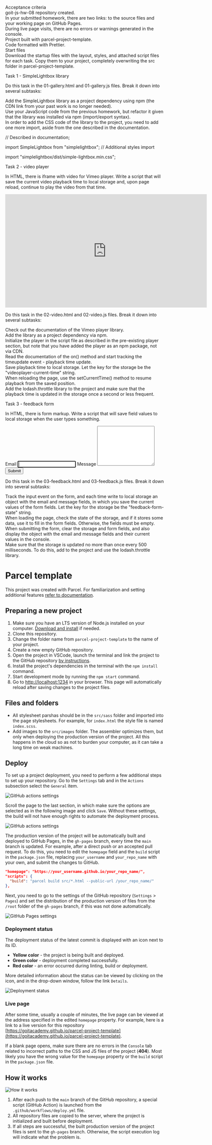 Acceptance criteria</br> goit-js-hw-08 repository created.</br> In your
submitted homework, there are two links: to the source files and your working
page on GitHub Pages.</br> During live page visits, there are no errors or
warnings generated in the console.</br> Project built with
parcel-project-template.</br> Code formatted with Prettier.</br> Start
files</br> Download the startup files with the layout, styles, and attached
script files for each task. Copy them to your project, completely overwriting
the src folder in parcel-project-template.</br>

Task 1 - SimpleLightbox library

Do this task in the 01-gallery.html and 01-gallery.js files. Break it down into
several subtasks:

Add the SimpleLightbox library as a project dependency using npm (the CDN link
from your past work is no longer needed).</br> Use your JavaScript code from the
previous homework, but refactor it given that the library was installed via npm
(import/export syntax).</br> In order to add the CSS code of the library to the
project, you need to add one more import, aside from the one described in the
documentation.</br>

// Described in documentation;

import SimpleLightbox from "simplelightbox"; // Additional styles import

import "simplelightbox/dist/simple-lightbox.min.css";

Task 2 - video player

In HTML, there is iframe with video for Vimeo player. Write a script that will
save the current video playback time to local storage and, upon page reload,
continue to play the video from that time.

<iframe
  id="vimeo-player"
  src="https://player.vimeo.com/video/236203659"
  width="640"
  height="360"
  frameborder="0"
  allowfullscreen
  allow="autoplay; encrypted-media"
></iframe>

Do this task in the 02-video.html and 02-video.js files. Break it down into
several subtasks:

Check out the documentation of the Vimeo player library.</br> Add the library as
a project dependency via npm.</br> Initialize the player in the script file as
described in the pre-existing player section, but note that you have added the
player as an npm package, not via CDN.</br> Read the documentation of the on()
method and start tracking the timeupdate event - playback time update.</br> Save
playback time to local storage. Let the key for the storage be the
"videoplayer-current-time" string.</br> When reloading the page, use the
setCurrentTime() method to resume playback from the saved position.</br> Add the
lodash.throttle library to the project and make sure that the playback time is
updated in the storage once a second or less frequent.</br>

Task 3 - feedback form

In HTML, there is form markup. Write a script that will save field values to
local storage when the user types something.

<form class="feedback-form" autocomplete="off">
  <label>
    Email
    <input type="email" name="email" autofocus />
  </label>
  <label>
    Message
    <textarea name="message" rows="8"></textarea>
  </label>
  <button type="submit">Submit</button>
</form>

Do this task in the 03-feedback.html and 03-feedback.js files. Break it down
into several subtasks:

Track the input event on the form, and each time write to local storage an
object with the email and message fields, in which you save the current values
of the form fields. Let the key for the storage be the "feedback-form-state"
string.</br> When loading the page, check the state of the storage, and if it
stores some data, use it to fill in the form fields. Otherwise, the fields must
be empty.</br> When submitting the form, clear the storage and form fields, and
also display the object with the email and message fields and their current
values in the console.</br> Make sure that the storage is updated no more than
once every 500 milliseconds. To do this, add to the project and use the
lodash.throttle library.</br>

# Parcel template

This project was created with Parcel. For familiarization and setting additional
features [refer to documentation](https://parceljs.org/).

## Preparing a new project

1. Make sure you have an LTS version of Node.js installed on your computer.
   [Download and install](https://nodejs.org/en/) if needed.
2. Clone this repository.
3. Change the folder name from `parcel-project-template` to the name of your
   project.
4. Create a new empty GitHub repository.
5. Open the project in VSCode, launch the terminal and link the project to the
   GitHub repository
   [by instructions](https://docs.github.com/en/get-started/getting-started-with-git/managing-remote-repositories#changing-a-remote-repositorys-url).
6. Install the project's dependencies in the terminal with the `npm install`
   command.
7. Start development mode by running the `npm start` command.
8. Go to [http://localhost:1234](http://localhost:1234) in your browser. This
   page will automatically reload after saving changes to the project files.

## Files and folders

- All stylesheet parshas should be in the `src/sass` folder and imported into
  the page stylesheets. For example, for `index.html` the style file is named
  `index.scss`.
- Add images to the `src/images` folder. The assembler optimizes them, but only
  when deploying the production version of the project. All this happens in the
  cloud so as not to burden your computer, as it can take a long time on weak
  machines.

## Deploy

To set up a project deployment, you need to perform a few additional steps to
set up your repository. Go to the `Settings` tab and in the `Actions` subsection
select the `General` item.

![GitHub actions settings](./assets/actions-config-step-1.png)

Scroll the page to the last section, in which make sure the options are selected
as in the following image and click `Save`. Without these settings, the build
will not have enough rights to automate the deployment process.

![GitHub actions settings](./assets/actions-config-step-2.png)

The production version of the project will be automatically built and deployed
to GitHub Pages, in the `gh-pages` branch, every time the `main` branch is
updated. For example, after a direct push or an accepted pull request. To do
this, you need to edit the `homepage` field and the `build` script in the
`package.json` file, replacing `your_username` and `your_repo_name` with your
own, and submit the changes to GitHub.

```json
"homepage": "https://your_username.github.io/your_repo_name/",
"scripts": {
  "build": "parcel build src/*.html --public-url /your_repo_name/"
},
```

Next, you need to go to the settings of the GitHub repository (`Settings` >
`Pages`) and set the distribution of the production version of files from the
`/root` folder of the `gh-pages` branch, if this was not done automatically.

![GitHub Pages settings](./assets/repo-settings.png)

### Deployment status

The deployment status of the latest commit is displayed with an icon next to its
ID.

- **Yellow color** - the project is being built and deployed.
- **Green color** - deployment completed successfully.
- **Red color** - an error occurred during linting, build or deployment.

More detailed information about the status can be viewed by clicking on the
icon, and in the drop-down window, follow the link `Details`.

![Deployment status](./assets/status.png)

### Live page

After some time, usually a couple of minutes, the live page can be viewed at the
address specified in the edited `homepage` property. For example, here is a link
to a live version for this repository
[https://goitacademy.github.io/parcel-project-template](https://goitacademy.github.io/parcel-project-template).

If a blank page opens, make sure there are no errors in the `Console` tab
related to incorrect paths to the CSS and JS files of the project (**404**).
Most likely you have the wrong value for the `homepage` property or the `build`
script in the `package.json` file.

## How it works

![How it works](./assets/how-it-works.png)

1. After each push to the `main` branch of the GitHub repository, a special
   script (GitHub Action) is launched from the `.github/workflows/deploy.yml`
   file.
2. All repository files are copied to the server, where the project is
   initialized and built before deployment.
3. If all steps are successful, the built production version of the project
   files is sent to the `gh-pages` branch. Otherwise, the script execution log
   will indicate what the problem is.
